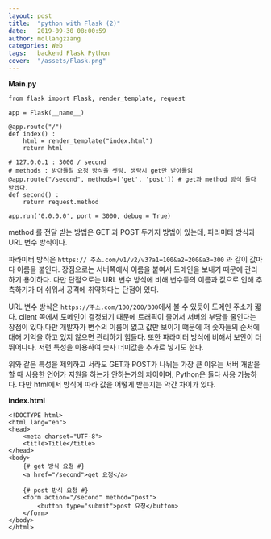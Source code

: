 ```yaml
---
layout: post
title:  "python with Flask (2)"
date:   2019-09-30 08:00:59
author: mollangzzang
categories: Web
tags:	backend Flask Python
cover:  "/assets/Flask.png"
---
```


**Main.py**
```
from flask import Flask, render_template, request

app = Flask(__name__)

@app.route("/")
def index() :
    html = render_template("index.html")
    return html

# 127.0.0.1 : 3000 / second
# methods : 받아들일 요청 방식을 셋팅. 생략시 get만 받아들임
@app.route("/second", methods=['get', 'post']) # get과 method 방식 둘다 받겠다.
def second() :
    return request.method

app.run('0.0.0.0', port = 3000, debug = True)
```

method 를 전달 받는 방법은 GET 과 POST 두가지 방법이 있는데, 파라미터 방식과 URL 변수 방식이다.

파라미터 방식은 `https:// 주소.com/v1/v2/v3?a1=100&a2=200&a3=300` 과 같이 값마다 이름을 붙인다. 장점으로는 서버쪽에서 이름을 붙여서 도메인을 보내기 때문에 관리하기 용이하다. 다만 단점으로는 URL 변수 방식에 비해 변수등의 이름과 값으로 인해 추측하기가 더 쉬워서 공격에 취약하다는 단점이 있다.

URL 변수 방식은 `https://주소.com/100/200/300`에서 볼 수 있듯이 도메인 주소가 짧다. cilent 쪽에서 도메인이 결정되기 때문에 트래픽이 줄어서 서버의 부담을 줄인다는 장점이 있다.다만 개발자가 변수의 이름이 없고 값만 보이기 떄문에 저 숫자들의 순서에 대해 기억을 하고 있지 않으면 관리하기 힘들다. 또한 파라미터 방식에 비해서 보안이 더 뛰어나다. 저런 특성을 이용하여 숫자 더미값을 추가로 넣기도 한다.

위와 같은 특성을 제외하고 서라도 GET과 POST가 나뉘는 가장 큰 이유는 서버 개발을 할 때 사용한 언어가 지원을 하는가 안하는가의 차이이며, Python은 둘다 사용 가능하다. 다만 html에서 방식에 따라 값을 어떻게 받는지는 약간 차이가 있다.

**index.html**

```
<!DOCTYPE html>
<html lang="en">
<head>
    <meta charset="UTF-8">
    <title>Title</title>
</head>
<body>
    {# get 방식 요청 #}
    <a href="/second">get 요청</a>

    {# post 방식 요청 #}
    <form action="/second" method="post">
        <button type="submit">post 요청</button>
    </form>
</body>
</html>
```





